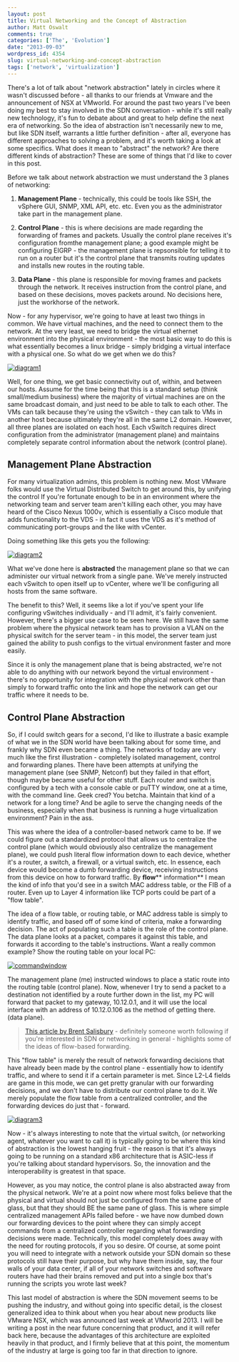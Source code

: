 ```yaml
---
layout: post
title: Virtual Networking and the Concept of Abstraction
author: Matt Oswalt
comments: true
categories: ['The', 'Evolution']
date: "2013-09-03"
wordpress_id: 4354
slug: virtual-networking-and-concept-abstraction
tags: ['network', 'virtualization']
---
```



There's a lot of talk about "network abstraction" lately in circles where it wasn't discussed before - all thanks to our friends at Vmware and the announcement of NSX at VMworld. For around the past two years I've been doing my best to stay involved in the SDN conversation - while it's still really new technology, it's fun to debate about and great to help define the next era of networking. So the idea of abstraction isn't necessarily new to me, but like SDN itself, warrants a little further definition - after all, everyone has different approaches to solving a problem, and it's worth taking a look at some specifics. What does it mean to "abstract" the network? Are there different kinds of abstraction? These are some of things that I'd like to cover in this post.

Before we talk about network abstraction we must understand the 3 planes of networking:
	
  1. **Management Plane** - technically, this could be tools like SSH, the vSphere GUI, SNMP, XML API, etc. etc. Even you as the administrator take part in the management plane.
	
  2. **Control Plane** - this is where decisions are made regarding the forwarding of frames and packets. Usually the control plane receives it's configuration fromthe management plane; a good example might be configuring EIGRP - the management plane is repsonsible for telling it to run on a router but it's the control plane that transmits routing updates and installs new routes in the routing table.
	
  3. **Data Plane** - this plane is responsible for moving frames and packets through the network. It receives instruction from the control plane, and based on these decisions, moves packets around. No decisions here, just the workhorse of the network.

Now - for any hypervisor, we're going to have at least two things in common. We have virtual machines, and the need to connect them to the network. At the very least, we need to bridge the virtual ethernet environment into the physical environment - the most basic way to do this is what essentially becomes a linux bridge - simply bridging a virtual interface with a physical one. So what do we get when we do this?

[![diagram1](/assets/2013/08/diagram11.png)](/assets/2013/08/diagram11.png)

Well, for one thing, we get basic connectivity out of, within, and between our hosts. Assume for the time being that this is a standard setup (think small/medium business) where the majority of virtual machines are on the same broadcast domain, and just need to be able to talk to each other. The VMs can talk because they're using the vSwitch - they can talk to VMs in another host because ultimately they're all in the same L2 domain. However, all three planes are isolated on each host. Each vSwitch requires direct configuration from the administrator (management plane) and maintains completely separate control information about the network (control plane).

## Management Plane Abstraction

For many virtualization admins, this problem is nothing new. Most VMware folks would use the Virtual Distributed Switch to get around this, by unifying the control If you're fortunate enough to be in an environment where the networking team and server team aren't killing each other, you may have heard of the Cisco Nexus 1000v, which is essentially a Cisco module that adds functionality to the VDS - in fact it uses the VDS as it's method of communicating port-groups and the like with vCenter.

Doing something like this gets you the following:

[![diagram2](/assets/2013/08/diagram21.png)](/assets/2013/08/diagram21.png)

What we've done here is **abstracted** the management plane so that we can administer our virtual network from a single pane. We've merely instructed each vSwitch to open itself up to vCenter, where we'll be configuring all hosts from the same software.

The benefit to this? Well, it seems like a lot if you've spent your life configuring vSwitches individually - and I'll admit, it's fairly convenient. However, there's a bigger use case to be seen here. We still have the same problem where the physical network team has to provision a VLAN on the physical switch for the server team - in this model, the server team just gained the ability to push configs to the virtual environment faster and more easily.

Since it is only the management plane that is being abstracted, we're not able to do anything with our network beyond the virtual environment - there's no opportunity for integration with the physical network other than simply to forward traffic onto the link and hope the network can get our traffic where it needs to be.

## Control Plane Abstraction

So, if I could switch gears for a second, I'd like to illustrate a basic example of what we in the SDN world have been talking about for some time, and frankly why SDN even became a thing. The networks of today are very much like the first illustration - completely isolated management, control and forwarding planes. There have been attempts at unifying the management plane (see SNMP, Netconf) but they failed in that effort, though maybe became useful for other stuff. Each router and switch is configured by a tech with a console cable or puTTY window, one at a time, with the command line. Geek cred? You betcha. Maintain that kind of a network for a long time? And be agile to serve the changing needs of the business, especially when that business is running a huge virtualization environment? Pain in the ass.

This was where the idea of a controller-based network came to be. If we could figure out a standardized protocol that allows us to centralize the control plane (which would obviously also centralize the management plane), we could push literal flow information down to each device, whether it's a router, a switch, a firewall, or a virtual switch, etc. In essence, each device would become a dumb forwarding device, receiving instructions from this device on how to forward traffic. By **flow**** information** I mean the kind of info that you'd see in a switch MAC address table, or the FIB of a router. Even up to Layer 4 information like TCP ports could be part of a "flow table".

The idea of a flow table, or routing table, or MAC address table is simply to identify traffic, and based off of some kind of criteria, make a forwarding decision. The act of populating such a table is the role of the control plane. The data plane looks at a packet, compares it against this table, and forwards it according to the table's instructions. Want a really common example? Show the routing table on your local PC:

[![commandwindow](/assets/2013/08/commandwindow.png)](/assets/2013/08/commandwindow.png)

The management plane (me) instructed windows to place a static route into the routing table (control plane). Now, whenever I try to send a packet to a destination not identified by a route further down in the list, my PC will forward that packet to my gateway, 10.12.0.1, and it will use the local interface with an address of 10.12.0.106 as the method of getting there. (data plane).

> [This article by Brent Salisbury](http://networkstatic.net/openflow-proactive-vs-reactive-flows/) - definitely someone worth following if you're interested in SDN or networking in general - highlights some of the ideas of flow-based forwarding.

This "flow table" is merely the result of network forwarding decisions that have already been made by the control plane - essentially how to identify traffic, and where to send it if a certain parameter is met. Since L2-L4 fields are game in this mode, we can get pretty granular with our forwarding decisions, and we don't have to distribute our control plane to do it. We merely populate the flow table from a centralized controller, and the forwarding devices do just that - forward.

[![diagram3](/assets/2013/08/diagram3.png)](/assets/2013/08/diagram3.png)

Now - it's always interesting to note that the virtual switch, (or networking agent, whatever you want to call it) is typically going to be where this kind of abstraction is the lowest hanging fruit - the reason is that it's always going to be running on a standard x86 architecture that is ASIC-less if you're talking about standard hypervisors. So, the innovation and the interoperability is greatest in that space.

However, as you may notice, the control plane is also abstracted away from the physical network. We're at a point now where most folks believe that the physical and virtual should not just be configured from the same pane of glass, but that they should BE the same pane of glass. This is where simple centralized management APIs failed before - we have now dumbed down our forwarding devices to the point where they can simply accept commands from a centralized controller regarding what forwarding decisions were made. Technically, this model completely does away with the need for routing protocols, if you so desire. Of course, at some point you will need to integrate with a network outside your SDN domain so these protocols still have their purpose, but why have them inside, say, the four walls of your data center, if all of your network switches and software routers have had their brains removed and put into a single box that's running the scripts you wrote last week?

This last model of abstraction is where the SDN movement seems to be pushing the industry, and without going into specific detail, is the closest generalized idea to think about when you hear about new products like VMware NSX, which was announced last week at VMworld 2013. I will be writing a post in the near future concerning that product, and it will refer back here, because the advantages of this architecture are exploited heavily in that product, and I firmly believe that at this point, the momentum of the industry at large is going too far in that direction to ignore.